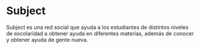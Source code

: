 Subject
=======
Subject es una red social que ayuda a los estudiantes de distintos niveles de escolaridad a obtener ayuda en diferentes materias, además de conocer y obtener ayuda de gente nueva.

